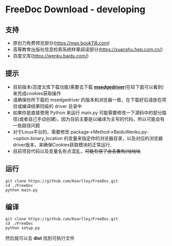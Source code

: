# FreeDoc Download - developing

## 支持
- 原创力免费预览部分(https://max.book118.com)
- 高等教育出版社信息检索系统样章阅读部分(https://xuanshu.hep.com.cn/)
- 百度文库(https://wenku.baidu.com/)
## 提示
- 目前版本(百度文库下载功能)需要去下载 **[msedgedriver](https://developer.microsoft.com/en-us/microsoft-edge/tools/webdriver/)**(在较下面可以看到) 来完成cookies获取操作
- 请确保你所下载的 msedgedriver 的版本和浏览器一致，在下载好后请放在项目或编译结果同级的 driver 目录中
- 如果你是直接使用 Python 来运行 main.py 可能需要修改一下源码中的部分路径(或者自己手动创建)，因为目前主要是以编译为主写的代码，所以可能会有一些路径问题
- 对于Linux平台的，需要修改 package->Method->BaiduWenku.py->option.binary_location 的变量来指定你的浏览器目录，以及对应的浏览器driver版本，来确保Cookies获取模块的正常运行.
- 目前项目代码以及变量名有点混乱，~~可能有空了会去重构(咕咕咕~~
## 运行
```shell
git clone https://github.com/Kearlley/FreeDoc.git
cd ./FreeDoc
python main.py
```
## 编译
```shell
git clone https://github.com/Kearlley/FreeDoc.git
cd ./FreeDoc
python setup.py
```
然后就可以去 **dist** 找到可执行文件